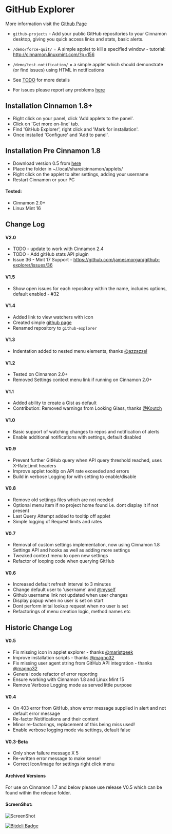 GitHub Explorer
=====================

More information visit the [Github Page](http://jamesmorgan.github.io/github-explorer/)

* `github-projects` - Add your public GitHub repositories to your Cinnamon desktop, giving you quick access links and stats, basic alerts.
* `/demo/force-quit/` = A simple applet to kill a specified window - tutorial: http://cinnamon.linuxmint.com/?p=156
* `/demo/test-notification/` = a simple applet which should demonstrate (or find issues) using HTML in notifications

* See [TODO](https://github.com/jamesmorgan/github-explorer/blob/master/github-projects%40morgan-design.com/TODO) for more details

* For issues please report any problems [here](https://github.com/jamesmorgan/github-explorer/issues)

## Installation Cinnamon 1.8+

* Right click on your panel, click 'Add applets to the panel'.
* Click on 'Get more on-line' tab.
* Find 'GitHub Explorer', right click and 'Mark for installation'.
* Once installed 'Configure' and 'Add to panel'.

## Installation Pre Cinnamon 1.8

* Download version 0.5 from [here](https://github.com/jamesmorgan/github-explorer/blob/master/releases/V0.5-github-projects%40morgan-design.com.zip)
* Place the folder in ~/.local/share/cinnamon/applets/ 
* Right click on the applet to alter settings, adding your username
* Restart Cinnamon or your PC

#### Tested:

* Cinnamon 2.0+
* Linux Mint 16

## Change Log

#### V2.0
* TODO - update to work with Cinnamon 2.4
* TODO - Add gitHub stats API plugin
* Issue 36 - Mint 17 Support - https://github.com/jamesmorgan/github-explorer/issues/36

#### V1.5
* Show open issues for each repository within the name, includes options, default enabled - #32

#### V1.4
* Added link to view watchers with icon
* Created simple [github page](http://jamesmorgan.github.io/github-explorer/)
* Renamed repository to `github-explorer`

#### V1.3
* Indentation added to nested menu elements, thanks [@azzazzel](https://github.com/azzazzel)

#### V1.2
* Tested on Cinnamon 2.0+
* Removed Settings context menu link if running on Cinnamon 2.0+

#### V1.1
* Added ability to create a Gist as default
* Contribution: Removed warnings from Looking Glass, thanks [@Koutch](https://github.com/Koutch)

#### V1.0
* Basic support of watching changes to repos and notification of alerts
* Enable additional notifications with settings, default disabled

#### V0.9
* Prevent further GitHub query when API query threshold reached, uses X-RateLimit headers
* Improve applet tooltip on API rate exceeded and errors
* Build in verbose Logging for with setting to enable/disable

#### V0.8
* Remove old settings files which are not needed
* Optional menu item if no project home found i.e. dont display it if not present
* Last Query Attempt added to tooltip off applet
* Simple logging of Request limits and rates

#### V0.7
* Removal of custom settings implementation, now using Cinnamon 1.8 Settings API and hooks as well as adding more settings
* Tweaked context menu to open new settings
* Refactor of looping code when querying GitHub

#### V0.6
* Increased default refresh interval to 3 minutes
* Change default user to 'username' and [@myself](https://github.com/jamesmorgan)
* Github username link not updated when user changes
* Display popup when no user is set on start
* Dont perform inital lookup request when no user is set
* Refactorings of menu creation logic, method names etc

## Historic Change Log

#### V0.5
* Fix missing icon in applet explorer - thanks [@maristgeek](https://github.com/maristgeek)
* Improve installation scripts - thanks [@magno32](https://github.com/magno32)
* Fix missing user agent string from GitHub API integration - thanks [@magno32](https://github.com/magno32)
* General code refactor of error reporting
* Ensure working with Cinnamon 1.8 and Linux Mint 15
* Remove Verbose Logging mode as served little purpose

#### V0.4
* On 403 error from GitHub, show error message supplied in alert and not default error message
* Re-factor Notifications and their content
* Minor re-factorings, replacement of this being miss used!
* Enable verbose logging mode via settings, default false

#### V0.3-Beta
* Only show failure message X 5
* Re-written error message to make sense!
* Correct Icon/Image for settings right click menu

#### Archived Versions

For use on Cinnamon 1.7 and below please use release V0.5 which can be found within the release folder. 

#### ScreenShot:

![ScreenShot](https://raw.github.com/jamesmorgan/github-explorer/master/screenshots/v1.4-demo-images.png)


[![Bitdeli Badge](https://d2weczhvl823v0.cloudfront.net/jamesmorgan/github-explorer/trend.png)](https://bitdeli.com/free "Bitdeli Badge")

